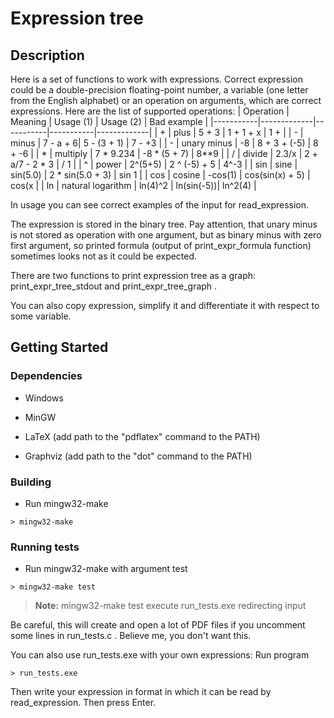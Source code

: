 # Expression tree

## Description

Here is a set of functions to work with expressions. Correct expression could be a double-precision floating-point number, a variable (one letter from the English alphabet)
or an operation on arguments, which are correct expressions.
Here are the list of supported operations:
| Operation | Meaning     | Usage (1) | Usage (2) | Bad example |
|-----------|-------------|-----------|-----------|-------------|
| +         | plus        | 5 + 3 | 1 + 1 + x | 1 + |
| -         | minus       | 7 - a + 6| 5 - (3 + 1) | 7 - +3 |
| -         | unary minus | -8 | 8 + 3 + (-5) | 8 + -6 |
| *         | multiply    | 7 * 9.234 | -8 * (5 + 7) | 8**9 |
| /         | divide      | 2.3/x | 2 + a/7 - 2 * 3 | / 1 |
| ^         | power       | 2^(5+5) | 2 ^ (-5) + 5 | 4^-3 |
| sin       | sine        | sin(5.0) | 2 * sin(5.0 + 3) | sin 1 |
| cos       | cosine      | -cos(1) | cos(sin(x) + 5) | cos(x |
| ln        | natural logarithm | ln(4)^2 | ln(sin(-5))| ln^2(4) |

In usage you can see correct examples of the input for read_expression.

The expression is stored in the binary tree. Pay attention, that unary minus is not stored as operation with one argument, but as binary minus
with zero first argument, so printed formula (output of print_expr_formula function) sometimes looks not as it could be expected.

There are two functions to print expression tree as a graph: print_expr_tree_stdout and print_expr_tree_graph .

You can also copy expression, simplify it and differentiate it with respect to some variable.

## Getting Started

### Dependencies

* Windows

* MinGW

* LaTeX (add path to the "pdflatex" command to the PATH)

* Graphviz (add path to the "dot" command to the PATH)



### Building


* Run mingw32-make
```
> mingw32-make
```

### Running tests

* Run mingw32-make with argument test
```
> mingw32-make test
```
> **Note:** mingw32-make test execute run_tests.exe redirecting input

Be careful, this will create and open a lot of PDF files if you uncomment some lines in run_tests.c .
Believe me, you don't want this.

You can also use run_tests.exe with your own expressions:
Run program
```
> run_tests.exe
```
Then write your expression in format in which it can be read by read_expression. Then press Enter.







